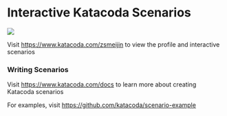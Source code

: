 # Interactive Katacoda Scenarios

[![](http://shields.katacoda.com/katacoda/zsmeijin/count.svg)](https://www.katacoda.com/zsmeijin "Get your profile on Katacoda.com")

Visit https://www.katacoda.com/zsmeijin to view the profile and interactive scenarios

### Writing Scenarios
Visit https://www.katacoda.com/docs to learn more about creating Katacoda scenarios

For examples, visit https://github.com/katacoda/scenario-example
